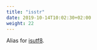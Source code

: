 ```yaml
---
title: "isstr"
date: 2019-10-14T10:02:30+02:00
weight: 22
---
```


Alias for [isutf8](../../collection-api/isutf8).
